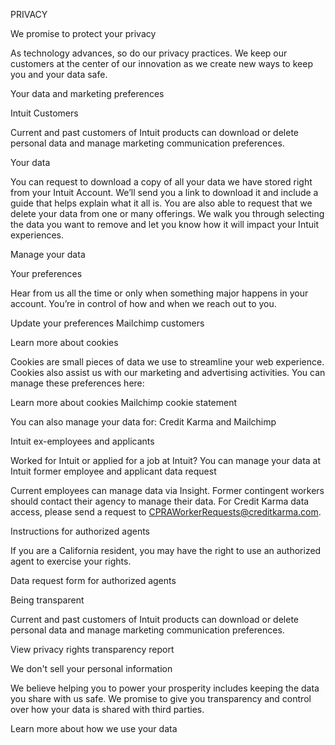 PRIVACY

We promise to protect your privacy

As technology advances, so do our privacy practices. We keep our customers at the center of our innovation as we create new ways to keep you and your data safe.

Your data and marketing preferences




Intuit Customers

Current and past customers of Intuit products can download or delete personal data and manage marketing communication preferences.




Your data

You can request to download a copy of all your data we have stored right from your Intuit Account. We’ll send you a link to download it and include a guide that helps explain what it all is. You are also able to request that we delete your data from one or many offerings. We walk you through selecting the data you want to remove and let you know how it will impact your Intuit experiences.

Manage your data

Your preferences

Hear from us all the time or only when something major happens in your account. You’re in control of how and when we reach out to you.

Update your preferences
Mailchimp customers

Learn more about cookies

Cookies are small pieces of data we use to streamline your web experience. Cookies also assist us with our marketing and advertising activities. You can manage these preferences here:

Learn more about cookies
Mailchimp cookie statement

You can also manage your data for: Credit Karma and Mailchimp




Intuit ex-employees and applicants

Worked for Intuit or applied for a job at Intuit? You can manage your data at Intuit former employee and applicant data request

Current employees can manage data via Insight. Former contingent workers should contact their agency to manage their data. For Credit Karma data access, please send a request to CPRAWorkerRequests@creditkarma.com.

Instructions for authorized agents

If you are a California resident, you may have the right to use an authorized agent to exercise your rights.

Data request form for authorized agents




Being transparent




Current and past customers of Intuit products can download or delete personal data and manage marketing communication preferences.

View privacy rights transparency report




We don't sell your personal information




We believe helping you to power your prosperity includes keeping the data you share with us safe. We promise to give you transparency and control over how your data is shared with third parties.

Learn more about how we use your data